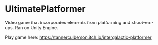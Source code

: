 # UltimatePlatformer
 Video game that incorporates elements from platforming and shoot-em-ups. Ran on Unity Engine.

Play game here: https://tannerculberson.itch.io/intergalactic-platformer

